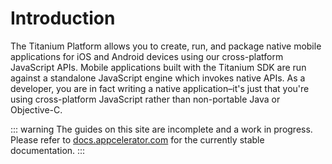 # Introduction

The Titanium Platform allows you to create, run, and package native mobile applications for iOS and Android devices using our cross-platform JavaScript APIs. Mobile applications built with the Titanium SDK are run against a standalone JavaScript engine which invokes native APIs. As a developer, you are in fact writing a native application–it's just that you're using cross-platform JavaScript rather than non-portable Java or Objective-C.

::: warning
The guides on this site are incomplete and a work in progress. Please refer to [docs.appcelerator.com](https://docs.appcelerator.com/platform/latest/#!/api) for the currently stable documentation.
:::